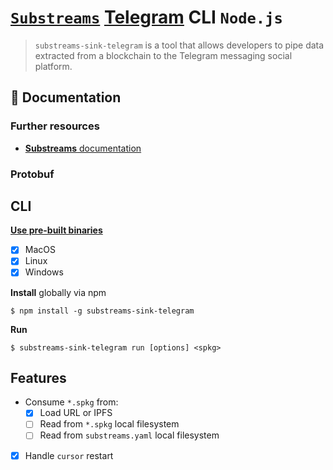 # [`Substreams`](https://substreams.streamingfast.io/) [Telegram](https://telegram.org/) CLI `Node.js`

<!-- [<img alt="github" src="" height="20">](https://github.com/pinax-network/substreams-sink-telegram) -->
<!-- [<img alt="npm" src="" height="20">](https://www.npmjs.com/package/substreams-sink-telegram) -->
<!-- [<img alt="GitHub Workflow Status" src="" height="20">](https://github.com/pinax-network/substreams-sink-telegram/actions?query=branch%3Amain) -->

> `substreams-sink-telegram` is a tool that allows developers to pipe data extracted from a blockchain to the Telegram messaging social platform.

## 📖 Documentation

<!-- ### https://www.npmjs.com/package/substreams-sink-telegram -->

### Further resources

- [**Substreams** documentation](https://substreams.streamingfast.io)

### Protobuf

## CLI
[**Use pre-built binaries**](https://github.com/pinax-network/substreams-sink-telegram/releases)
- [x] MacOS
- [x] Linux
- [x] Windows

**Install** globally via npm
```
$ npm install -g substreams-sink-telegram
```

**Run**
```
$ substreams-sink-telegram run [options] <spkg>
```

## Features

- Consume `*.spkg` from:
  - [x] Load URL or IPFS
  - [ ] Read from `*.spkg` local filesystem
  - [ ] Read from `substreams.yaml` local filesystem
- [x] Handle `cursor` restart